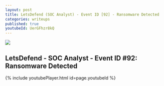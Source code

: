 ```yaml
---
layout: post
title: LetsDefend (SOC Analyst) - Event ID [92] - Ransomware Detected
categories: writeups
published: true
youtubeId: UerGFhzr8kQ
---
```


![]({{site.baseurl}}/images/eventid92.png)

## LetsDefend - SOC Analyst - Event ID #92: Ransomware Detected

{% include youtubePlayer.html id=page.youtubeId %}
